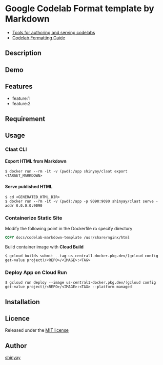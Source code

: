 # Google Codelab Format template by Markdown

- [Tools for authoring and serving codelabs](https://github.com/googlecodelabs/tools)
- [Codelab Formatting Guide](https://github.com/googlecodelabs/tools/blob/master/FORMAT-GUIDE.md)

## Description

## Demo

## Features

- feature:1
- feature:2

## Requirement

## Usage
### Claat CLI
#### Export HTML from Markdown
```
$ docker run --rm -it -v (pwd):/app shinyay/claat export <TARGET_MARKDOWN>
```

#### Serve published HTML
```
$ cd <GENERATED_HTML_DIR>
$ docker run --rm -it -v (pwd):/app -p 9090:9090 shinyay/claat serve -addr 0.0.0.0:9090
```

### Containerize Static Site
Modify the following point in the Dockerfile ro specify directory

```dockerfile
COPY docs/codelab-markdown-template /usr/share/nginx/html
```

Build container image with **Cloud Build**
```
$ gcloud builds submit --tag us-central1-docker.pkg.dev/(gcloud config get-value project)/<REPO>/<IMAGE>:<TAG>
```

### Deploy App on Cloud Run
```
$ gcloud run deploy --image us-central1-docker.pkg.dev/(gcloud config get-value project)/<REPO>/<IMAGE>:<TAG> --platform managed
```



## Installation

## Licence

Released under the [MIT license](https://gist.githubusercontent.com/shinyay/56e54ee4c0e22db8211e05e70a63247e/raw/34c6fdd50d54aa8e23560c296424aeb61599aa71/LICENSE)

## Author

[shinyay](https://github.com/shinyay)
